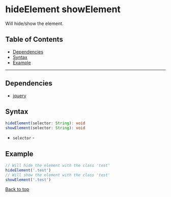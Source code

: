 # hideElement showElement
Will hide/show the element.
## Table of Contents
- [Dependencies](#dependencies)
- [Syntax](#syntax)
- [Example](#example)
---

## Dependencies
- [jquery](dependencies.md#jquery)
## Syntax
```typescript
hideElement(selector: String): void
showElement(selector: String): void
```
- `selector` - 
## Example
```js
// Will hide the element with the class 'test'
hideElement('.test')
// Will show the element with the class 'test'
showElement('.test')
```
[Back to top](#)